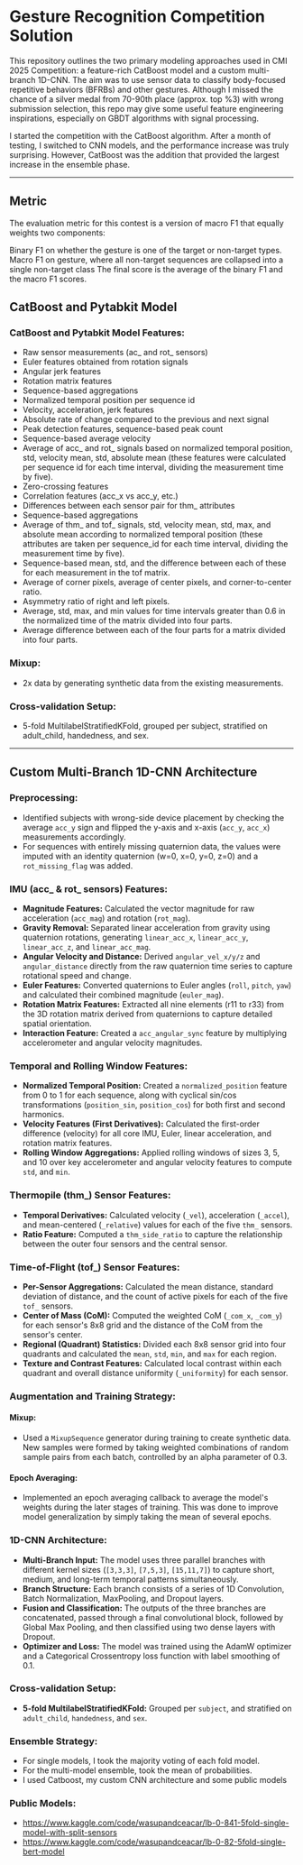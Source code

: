 # Gesture Recognition Competition Solution

This repository outlines the two primary modeling approaches used in CMI 2025 Competition: a feature-rich CatBoost model and a custom multi-branch 1D-CNN. The aim was to use sensor data to classify body-focused repetitive behaviors (BFRBs) and other gestures. Although I missed the chance of a silver medal from 70-90th place (approx. top %3) with wrong submission selection, this repo may give some useful feature engineering inspirations, especially on GBDT algorithms with signal processing.

I started the competition with the CatBoost algorithm. After a month of testing, I switched to CNN models, and the performance increase was truly surprising. However, CatBoost was the addition that provided the largest increase in the ensemble phase.

---

## Metric
The evaluation metric for this contest is a version of macro F1 that equally weights two components:

Binary F1 on whether the gesture is one of the target or non-target types.
Macro F1 on gesture, where all non-target sequences are collapsed into a single non-target class
The final score is the average of the binary F1 and the macro F1 scores.


## CatBoost and Pytabkit Model

### CatBoost and Pytabkit Model Features:
- Raw sensor measurements (ac_ and rot_ sensors)
- Euler features obtained from rotation signals
- Angular jerk features
- Rotation matrix features
- Sequence-based aggregations
- Normalized temporal position per sequence id
- Velocity, acceleration, jerk features
- Absolute rate of change compared to the previous and next signal
- Peak detection features, sequence-based peak count
- Sequence-based average velocity
- Average of acc_ and rot_ signals based on normalized temporal position, std, velocity mean, std, absolute mean (these features were calculated per sequence id for each time interval, dividing the measurement time by five).
- Zero-crossing features
- Correlation features (acc_x vs acc_y, etc.)
- Differences between each sensor pair for thm_ attributes
- Sequence-based aggregations
- Average of thm_ and tof_ signals, std, velocity mean, std, max, and absolute mean according to normalized temporal position (these attributes are taken per sequence_id for each time interval, dividing the measurement time by five).
- Sequence-based mean, std, and the difference between each of these for each measurement in the tof matrix.
- Average of corner pixels, average of center pixels, and corner-to-center ratio.
- Asymmetry ratio of right and left pixels.
- Average, std, max, and min values for time intervals greater than 0.6 in the normalized time of the matrix divided into four parts.
- Average difference between each of the four parts for a matrix divided into four parts.

### Mixup:
- 2x data by generating synthetic data from the existing measurements.

### Cross-validation Setup:
- 5-fold MultilabelStratifiedKFold, grouped per subject, stratified on adult_child, handedness, and sex.

---

## Custom Multi-Branch 1D-CNN Architecture

### Preprocessing:
- Identified subjects with wrong-side device placement by checking the average `acc_y` sign and flipped the y-axis and x-axis (`acc_y`, `acc_x`) measurements accordingly.
- For sequences with entirely missing quaternion data, the values were imputed with an identity quaternion (w=0, x=0, y=0, z=0) and a `rot_missing_flag` was added.

### IMU (acc_ & rot_ sensors) Features:
*   **Magnitude Features:** Calculated the vector magnitude for raw acceleration (`acc_mag`) and rotation (`rot_mag`).
*   **Gravity Removal:** Separated linear acceleration from gravity using quaternion rotations, generating `linear_acc_x`, `linear_acc_y`, `linear_acc_z`, and `linear_acc_mag`.
*   **Angular Velocity and Distance:** Derived `angular_vel_x/y/z` and `angular_distance` directly from the raw quaternion time series to capture rotational speed and change.
*   **Euler Features:** Converted quaternions to Euler angles (`roll`, `pitch`, `yaw`) and calculated their combined magnitude (`euler_mag`).
*   **Rotation Matrix Features:** Extracted all nine elements (r11 to r33) from the 3D rotation matrix derived from quaternions to capture detailed spatial orientation.
*   **Interaction Feature:** Created a `acc_angular_sync` feature by multiplying accelerometer and angular velocity magnitudes.

### Temporal and Rolling Window Features:
*   **Normalized Temporal Position:** Created a `normalized_position` feature from 0 to 1 for each sequence, along with cyclical sin/cos transformations (`position_sin`, `position_cos`) for both first and second harmonics.
*   **Velocity Features (First Derivatives):** Calculated the first-order difference (velocity) for all core IMU, Euler, linear acceleration, and rotation matrix features.
*   **Rolling Window Aggregations:** Applied rolling windows of sizes 3, 5, and 10 over key accelerometer and angular velocity features to compute `std`, and `min`.

### Thermopile (thm_) Sensor Features:
*   **Temporal Derivatives:** Calculated velocity (`_vel`), acceleration (`_accel`), and mean-centered (`_relative`) values for each of the five `thm_` sensors.
*   **Ratio Feature:** Computed a `thm_side_ratio` to capture the relationship between the outer four sensors and the central sensor.

### Time-of-Flight (tof_) Sensor Features:
*   **Per-Sensor Aggregations:** Calculated the mean distance, standard deviation of distance, and the count of active pixels for each of the five `tof_` sensors.
*   **Center of Mass (CoM):** Computed the weighted CoM (`_com_x`, `_com_y`) for each sensor's 8x8 grid and the distance of the CoM from the sensor's center.
*   **Regional (Quadrant) Statistics:** Divided each 8x8 sensor grid into four quadrants and calculated the `mean`, `std`, `min`, and `max` for each region.
*   **Texture and Contrast Features:** Calculated local contrast within each quadrant and overall distance uniformity (`_uniformity`) for each sensor.

### Augmentation and Training Strategy:
#### Mixup:
*   Used a `MixupSequence` generator during training to create synthetic data. New samples were formed by taking weighted combinations of random sample pairs from each batch, controlled by an alpha parameter of 0.3.

#### Epoch Averaging:
*   Implemented an epoch averaging callback to average the model's weights during the later stages of training. This was done to improve model generalization by simply taking the mean of several epochs.

### 1D-CNN Architecture:
*   **Multi-Branch Input:** The model uses three parallel branches with different kernel sizes (`[3,3,3]`, `[7,5,3]`, `[15,11,7]`) to capture short, medium, and long-term temporal patterns simultaneously.
*   **Branch Structure:** Each branch consists of a series of 1D Convolution, Batch Normalization, MaxPooling, and Dropout layers.
*   **Fusion and Classification:** The outputs of the three branches are concatenated, passed through a final convolutional block, followed by Global Max Pooling, and then classified using two dense layers with Dropout.
*   **Optimizer and Loss:** The model was trained using the AdamW optimizer and a Categorical Crossentropy loss function with label smoothing of 0.1.

### Cross-validation Setup:
*   **5-fold MultilabelStratifiedKFold:** Grouped per `subject`, and stratified on `adult_child`, `handedness`, and `sex`.

### Ensemble Strategy:
* For single models, I took the majority voting of each fold model.
* For the multi-model ensemble, took the mean of probabilities.
* I used Catboost, my custom CNN architecture and some public models

### Public Models:
* https://www.kaggle.com/code/wasupandceacar/lb-0-841-5fold-single-model-with-split-sensors
* https://www.kaggle.com/code/wasupandceacar/lb-0-82-5fold-single-bert-model
